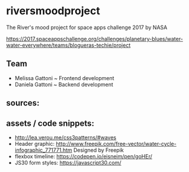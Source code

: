 # riversmoodproject
The River's mood project for space apps challenge 2017 by NASA

https://2017.spaceappschallenge.org/challenges/planetary-blues/water-water-everywhere/teams/blogueras-techie/project

## Team
- Melissa Gattoni ~ Frontend development
- Daniela Gattoni ~ Backend development

## sources:

## assets / code snippets:
- http://lea.verou.me/css3patterns/#waves
- Header graphic: http://www.freepik.com/free-vector/water-cycle-infographic_771771.htm Designed by Freepik
- flexbox timeline: https://codepen.io/eisneim/pen/goHEr/
- JS30 form styles: https://javascript30.com/
